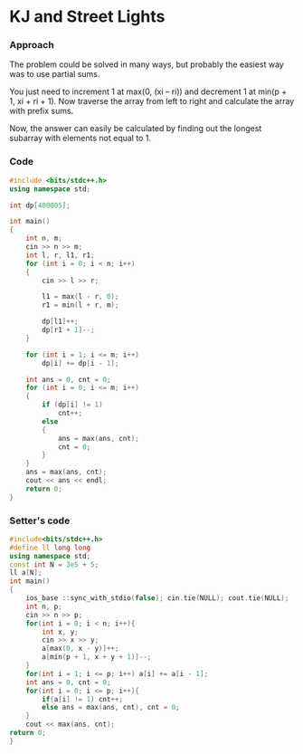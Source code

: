 # KJ and Street Lights

### Approach

The problem could be solved in many ways, but probably the easiest way was to use partial sums.

You just need to increment 1 at max(0, (xi – ri)) and decrement 1 at min(p + 1, xi + ri + 1). Now traverse the array from left to right and calculate the array with prefix sums.

Now, the answer can easily be calculated by finding out the longest subarray with elements not equal to 1.

### Code

```cpp
#include <bits/stdc++.h>
using namespace std;

int dp[400005];

int main()
{
    int n, m;
    cin >> n >> m;
    int l, r, l1, r1;
    for (int i = 0; i < n; i++)
    {
        cin >> l >> r;

        l1 = max(l - r, 0);
        r1 = min(l + r, m);

        dp[l1]++;
        dp[r1 + 1]--;
    }

    for (int i = 1; i <= m; i++)
        dp[i] += dp[i - 1];

    int ans = 0, cnt = 0;
    for (int i = 0; i <= m; i++)
    {
        if (dp[i] != 1)
            cnt++;
        else
        {
            ans = max(ans, cnt);
            cnt = 0;
        }
    }
    ans = max(ans, cnt);
    cout << ans << endl;
    return 0;
}
```

### Setter's code

```cpp
#include<bits/stdc++.h>
#define ll long long
using namespace std;
const int N = 3e5 + 5;
ll a[N];
int main()
{
    ios_base ::sync_with_stdio(false); cin.tie(NULL); cout.tie(NULL);
    int n, p;
    cin >> n >> p;
    for(int i = 0; i < n; i++){
        int x, y;
        cin >> x >> y;
        a[max(0, x - y)]++;
        a[min(p + 1, x + y + 1)]--;
    }
    for(int i = 1; i <= p; i++) a[i] += a[i - 1];
    int ans = 0, cnt = 0;
    for(int i = 0; i <= p; i++){
        if(a[i] != 1) cnt++;
        else ans = max(ans, cnt), cnt = 0;
    }
    cout << max(ans, cnt);
return 0;
}
```
